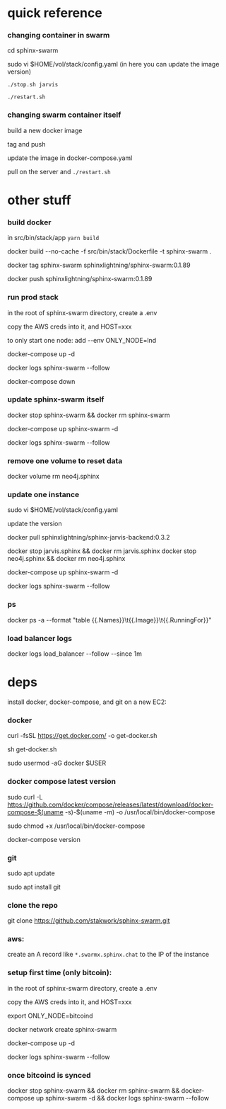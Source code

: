 # quick reference

### changing container in swarm

cd sphinx-swarm

sudo vi $HOME/vol/stack/config.yaml (in here you can update the image version)

`./stop.sh jarvis`

`./restart.sh`

### changing swarm container itself

build a new docker image

tag and push

update the image in docker-compose.yaml

pull on the server and `./restart.sh`

# other stuff

### build docker

in src/bin/stack/app `yarn build`

docker build --no-cache -f src/bin/stack/Dockerfile -t sphinx-swarm .

docker tag sphinx-swarm sphinxlightning/sphinx-swarm:0.1.89

docker push sphinxlightning/sphinx-swarm:0.1.89

### run prod stack

in the root of sphinx-swarm directory, create a .env

copy the AWS creds into it, and HOST=xxx

to only start one node:
add --env ONLY_NODE=lnd

docker-compose up -d

docker logs sphinx-swarm --follow

docker-compose down

### update sphinx-swarm itself

docker stop sphinx-swarm && docker rm sphinx-swarm

docker-compose up sphinx-swarm -d

docker logs sphinx-swarm --follow

### remove one volume to reset data

docker volume rm neo4j.sphinx

### update one instance

sudo vi $HOME/vol/stack/config.yaml

update the version

docker pull sphinxlightning/sphinx-jarvis-backend:0.3.2

docker stop jarvis.sphinx && docker rm jarvis.sphinx
docker stop neo4j.sphinx && docker rm neo4j.sphinx

docker-compose up sphinx-swarm -d

docker logs sphinx-swarm --follow

### ps

docker ps -a --format "table {{.Names}}\t{{.Image}}\t{{.RunningFor}}"

### load balancer logs

docker logs load_balancer --follow --since 1m

# deps

install docker, docker-compose, and git on a new EC2:

### docker

curl -fsSL https://get.docker.com/ -o get-docker.sh

sh get-docker.sh

sudo usermod -aG docker $USER

### docker compose latest version

sudo curl -L https://github.com/docker/compose/releases/latest/download/docker-compose-$(uname -s)-$(uname -m) -o /usr/local/bin/docker-compose

sudo chmod +x /usr/local/bin/docker-compose

docker-compose version

### git

sudo apt update

sudo apt install git

### clone the repo

git clone https://github.com/stakwork/sphinx-swarm.git

### aws:

create an A record like `*.swarmx.sphinx.chat` to the IP of the instance

### setup first time (only bitcoin):

in the root of sphinx-swarm directory, create a .env

copy the AWS creds into it, and HOST=xxx

export ONLY_NODE=bitcoind

docker network create sphinx-swarm

docker-compose up -d

docker logs sphinx-swarm --follow

### once bitcoind is synced

docker stop sphinx-swarm && docker rm sphinx-swarm && docker-compose up sphinx-swarm -d && docker logs sphinx-swarm --follow
